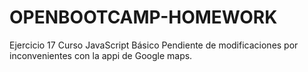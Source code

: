 # OPENBOOTCAMP-HOMEWORK
Ejercicio 17 Curso JavaScript Básico 
Pendiente de modificaciones por inconvenientes con la appi de Google maps.
